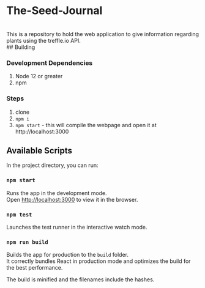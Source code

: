 # The-Seed-Journal
<br />
This is a repository to hold the web application to give information regarding plants using the treffle.io API.
<br />
## Building

### Development Dependencies

1. Node 12 or greater
2. npm

### Steps

1. clone
2. ` npm i `
3. ` npm start ` - this will compile the webpage and open it at http://localhost:3000

## Available Scripts

In the project directory, you can run:

### `npm start`

Runs the app in the development mode.<br />
Open [http://localhost:3000](http://localhost:3000) to view it in the browser.

### `npm test`

Launches the test runner in the interactive watch mode.<br />

### `npm run build`

Builds the app for production to the `build` folder.<br />
It correctly bundles React in production mode and optimizes the build for the best performance.

The build is minified and the filenames include the hashes.